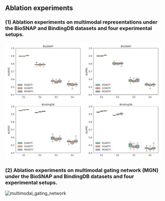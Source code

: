 ## Ablation experiments

### (1) Ablation experiments on multimodal representations under the BioSNAP and BindingDB datasets and four experimental setups.
![ablation_multimodal](./Ablation_multimodal.png)

### (2) Ablation experiments on multimodal gating network (MGN) under the BioSNAP and BindingDB datasets and four experimental setups.
![multimodal_gating_network](Ablatiion_mgn.png)
